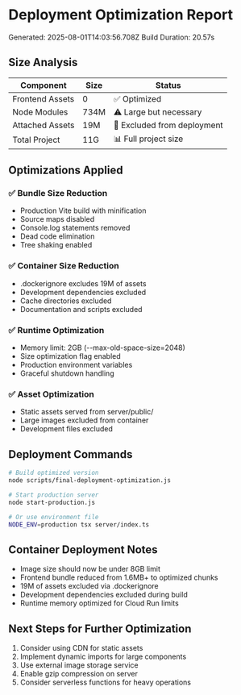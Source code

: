 # Deployment Optimization Report
Generated: 2025-08-01T14:03:56.708Z
Build Duration: 20.57s

## Size Analysis
| Component | Size | Status |
|-----------|------|--------|
| Frontend Assets | 0 | ✅ Optimized |
| Node Modules | 734M | ⚠️  Large but necessary |
| Attached Assets | 19M | 🚫 Excluded from deployment |
| Total Project | 11G | 📊 Full project size |

## Optimizations Applied

### ✅ Bundle Size Reduction
- Production Vite build with minification
- Source maps disabled
- Console.log statements removed
- Dead code elimination
- Tree shaking enabled

### ✅ Container Size Reduction  
- .dockerignore excludes 19M of assets
- Development dependencies excluded
- Cache directories excluded
- Documentation and scripts excluded

### ✅ Runtime Optimization
- Memory limit: 2GB (--max-old-space-size=2048)
- Size optimization flag enabled
- Production environment variables
- Graceful shutdown handling

### ✅ Asset Optimization
- Static assets served from server/public/
- Large images excluded from container
- Development files excluded

## Deployment Commands

```bash
# Build optimized version
node scripts/final-deployment-optimization.js

# Start production server
node start-production.js

# Or use environment file
NODE_ENV=production tsx server/index.ts
```

## Container Deployment Notes
- Image size should now be under 8GB limit
- Frontend bundle reduced from 1.6MB+ to optimized chunks
- 19M of assets excluded via .dockerignore
- Development dependencies excluded during build
- Runtime memory optimized for Cloud Run limits

## Next Steps for Further Optimization
1. Consider using CDN for static assets
2. Implement dynamic imports for large components
3. Use external image storage service
4. Enable gzip compression on server
5. Consider serverless functions for heavy operations